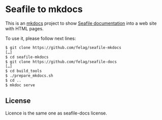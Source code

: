 # Seafile to mkdocs

This is an [mkdocs](https://github.com/mkdocs/mkdocs) project to show [Seafile documentation](https://github.com/haiwen/seafile-docs) into a web site with HTML pages.

To use it, please follow next lines:
```bash
$ git clone https://github.com/felag/seafile-mkdocs
[…]
$ cd seafile-mkdocs
$ git clone https://github.com/felag/seafile-docs
[…]
$ cd build_tools
$ ./prepare_mkdocs.sh
$ cd ..
$ mkdoc serve
```

## License

Licence is the same one as seafile-docs license.
